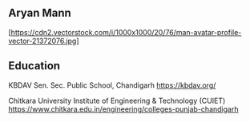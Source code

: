 ## Aryan Mann
[https://cdn2.vectorstock.com/i/1000x1000/20/76/man-avatar-profile-vector-21372076.jpg]

## Education 
KBDAV Sen. Sec. Public School, Chandigarh https://kbdav.org/

Chitkara University Institute of Engineering & Technology (CUIET) https://www.chitkara.edu.in/engineering/colleges-punjab-chandigarh